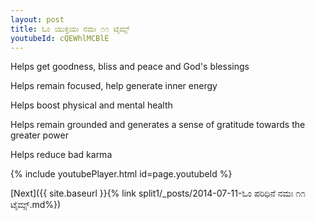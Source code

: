 ```yaml
---
layout: post
title: ಓಂ ಯುಕ್ತಯಃ ನಮಃ ೧೧ ಟೈಮ್ಸ್
youtubeId: cQEWhlMCBlE
---
```

 
 
Helps get goodness, bliss and peace and God's blessings
 
Helps remain focused, help generate inner energy 
 
Helps boost physical and mental health 
 
Helps remain grounded and generates a sense of gratitude towards the greater power 
 
Helps reduce bad karma
 
 
 
 


{% include youtubePlayer.html id=page.youtubeId %}
 
[Next]({{ site.baseurl }}{% link  split1/_posts/2014-07-11-ಓಂ ಪರಿಧಿನೆ ನಮಃ ೧೧ ಟೈಮ್ಸ್.md%})
 
